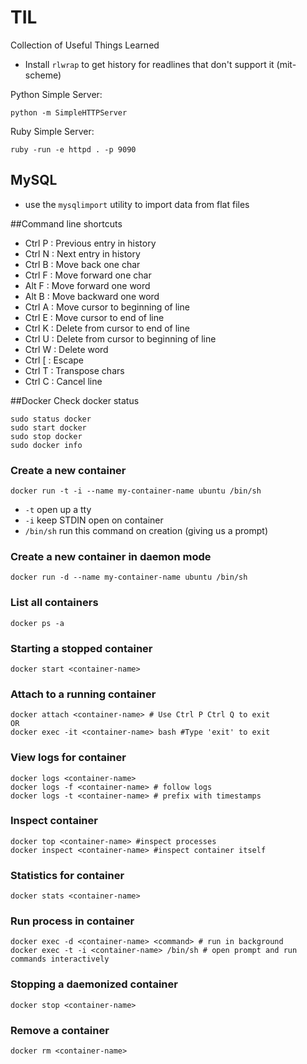 # TIL
Collection of Useful Things Learned

- Install ```rlwrap``` to get history for readlines that don't support it (mit-scheme)

Python Simple Server:
```
python -m SimpleHTTPServer
```

Ruby Simple Server:
```
ruby -run -e httpd . -p 9090
```
## MySQL
- use the ```mysqlimport``` utility to import data from flat files

##Command line shortcuts
- Ctrl P : Previous entry in history
- Ctrl N : Next entry in history
- Ctrl B : Move back one char
- Ctrl F : Move forward one char
- Alt  F : Move forward one word
- Alt  B : Move backward one word
- Ctrl A : Move cursor to beginning of line
- Ctrl E : Move cursor to end of line
- Ctrl K : Delete from cursor to end of line
- Ctrl U : Delete from cursor to beginning of line
- Ctrl W : Delete word
- Ctrl [ : Escape
- Ctrl T : Transpose chars
- Ctrl C : Cancel line

##Docker
Check docker status
```
sudo status docker
sudo start docker
sudo stop docker
sudo docker info
```
### Create a new container 
```
docker run -t -i --name my-container-name ubuntu /bin/sh
```
- ```-t``` open up a tty
- ```-i``` keep STDIN open on container
- ```/bin/sh``` run this command on creation (giving us a prompt)

### Create a new container in daemon mode
```
docker run -d --name my-container-name ubuntu /bin/sh
```


### List all containers 
```
docker ps -a
```

### Starting a stopped container
```
docker start <container-name>
```
### Attach to a running container
```
docker attach <container-name> # Use Ctrl P Ctrl Q to exit
OR
docker exec -it <container-name> bash #Type 'exit' to exit
```

### View logs for container
```
docker logs <container-name>
docker logs -f <container-name> # follow logs
docker logs -t <container-name> # prefix with timestamps
```

### Inspect container
```
docker top <container-name> #inspect processes
docker inspect <container-name> #inspect container itself
```
### Statistics for container
```
docker stats <container-name>
```
### Run process in container
```
docker exec -d <container-name> <command> # run in background
docker exec -t -i <container-name> /bin/sh # open prompt and run commands interactively
```
### Stopping a daemonized container
```
docker stop <container-name>
```
### Remove a container
```
docker rm <container-name>
```

